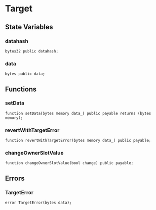 # Target

## State Variables
### datahash

```solidity
bytes32 public datahash;
```


### data

```solidity
bytes public data;
```


## Functions
### setData


```solidity
function setData(bytes memory data_) public payable returns (bytes memory);
```

### revertWithTargetError


```solidity
function revertWithTargetError(bytes memory data_) public payable;
```

### changeOwnerSlotValue


```solidity
function changeOwnerSlotValue(bool change) public payable;
```

## Errors
### TargetError

```solidity
error TargetError(bytes data);
```

